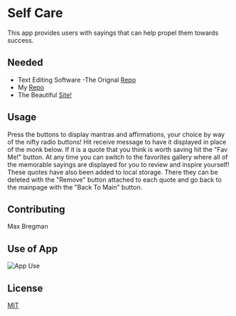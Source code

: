 # Self Care

This app provides users with sayings that can help propel them towards success.

## Needed

- Text Editing Software 
-The Orignal [Repo](https://github.com/turingschool-examples/self-care-center)
- My [Repo](https://github.com/Max9545/self-care-center)
- The Beautiful [Site!](https://max9545.github.io/self-care-center/)

## Usage

Press the buttons to display mantras and affirmations, your choice by way of the nifty radio buttons! Hit receive message to have it displayed in place of the monk below. If it is a quote that you think is worth saving hit the "Fav Me!" button. At any time you can switch to the favorites gallery where all of the memorable sayings are displayed for you to review and inspire yourself! These quotes have also been added to local storage. There they can be deleted with the "Remove" button attached to each quote and go back to the mainpage with the "Back To Main" button.



## Contributing

Max Bregman

## Use of App

![App Use](https://media.giphy.com/media/tSpJEUXGTkmbRTT8ik/giphy.gif)


## License
[MIT](https://choosealicense.com/licenses/mit/)